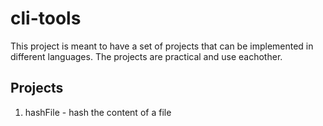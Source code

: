 # cli-tools

This project is meant to have a set of projects that can be implemented in different languages. The projects are practical and use eachother.

## Projects

1. hashFile - hash the content of a file